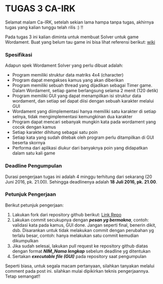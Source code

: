 # TUGAS 3 CA-IRK

Selamat malam Ca-IRK, setelah sekian lama hampa tanpa tugas, akhirnya tugas yang kalian tunggu telah rilis :) !!

Pada tugas 3 ini kalian diminta untuk membuat Solver untuk game Wordament. Buat yang belum tau game ini bisa lihat referensi berikut: [wiki](https://en.wikipedia.org/wiki/Wordament)

### Spesifikasi
Adapun spek Wordament Solver yang perlu dibuat adalah:
- Program memiliki struktur data matriks 4x4 (character) 
- Program dapat mengakses kamus yang akan diberikan
- Program memiliki sebuah thread yang dijadikan sebagai Timer game. Dalam Wordament, setiap game berlangsung selama 2 menit (120 detik)
- Program memiliki GUI yang dapat menampilkan isi struktur data wordament, dan setiap sel dapat diisi dengan sebuah karakter melalui GUI
- Wordament yang diimplementasi hanya memiliki satu karakter di setiap selnya, tidak mengimplementasi kemungkinan dua karakter
- Program dapat mencari sebanyak mungkin kata pada wordament yang cocok dengan kamus
- Setiap karakter dihitung sebagai satu poin
- Setiap kata yang sudah ditebak oleh program perlu ditampilkan di GUI beserta skornya
- Performa dari aplikasi diukur dari banyaknya poin yang didapatkan dalam satu kali game

### Deadline Pengumpulan
Durasi pengerjaan tugas ini adalah 4 minggu terhitung dari sekarang (20 Juni 2016, pk. 21.00). Sehingga deadlinenya adalah **18 Juli 2016, pk. 21.00**.

### Petunjuk Pengerjaan
Berikut petunjuk pengerjaan:
1. Lakukan fork dari repository github berikut: [Link Repo](https://github.com/irkwan/Tugas3-CaIRK2016)
2. Lakukan commit secukupnya dengan ***pesan yg bermakna***, contoh: validasi kata pada kamus, GUI done. Jangan seperti final, benerin dikit, dsb. Disarankan untuk tidak melakukan commit dengan perubahan yg terlalu besar, contoh: hanya melakukan satu commit kemudian dikumpulkan
3. Jika sudah selesai, lakukan pull request ke repository github diatas dengan format ***NIM_Nama lengkap*** sebelum deadline yg ditentukan
4. Sertakan ***executable file (GUI)*** pada repository saat pengumpulan

Seperti biasa, untuk segala macam pertanyaan, silahkan tanyakan melalui comment pada post ini. silahkan mulai dipikirkan teknis pengerjaannya. Tetap semangat!!
